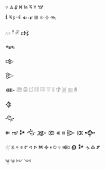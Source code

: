 ♅
Ⳛ
⳥
Ⳮ
𐀎
𐁛
𐀉
𐂶

𐂔
𐁛
𐍆
𐎪
𐏃
𐎾
𑗗
𑗕
𑗖
𑜸

𓐒
𓏣
𓏞
𒃶


𒈝



𒒚

𒓳


𒂂
𓏅
𓏃
𓏀
𓎎
𓍩
𓍦
𓍰
𓍝
𓋌
𓊂
𓄟

𒃯

𒂝

𒊓
𒀓
𒀯
𒂝
𒄎
𒈷
𒌍
𖡗
𒓵
𒔠
𒔋

𓐤
ጇ
፠
፨
Ꮉ
ᐊ
ᐅ
᯼
᳀
⏸
⏻
♅
𒀩
𒁈
𒀯
ሗ
߷
🝝

༆
༄
༻
༺
